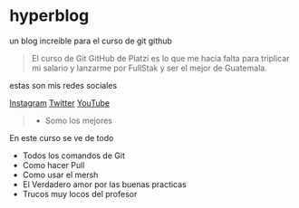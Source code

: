 # hyperblog
un blog increible para el curso de git github
>El curso de Git GitHub de Platzi es lo que me hacia falta para triplicar mi salario y lanzarme por FullStak y ser el mejor de Guatemala.

estas son mis redes sociales 

[Instagram](https://www.instagram.com/gpinto_tri/?hl=es)
[Twitter](https://twitter.com/pintogonzalo)
[YouTube](https://www.youtube.com/channel/UC-cJ0pVHbFpdP9iXpEaYccw)

> - Somo los mejores

En este curso se ve de todo

* Todos los comandos de Git
* Como hacer Pull
* Como usar el mersh 
* El Verdadero amor por las buenas practicas
* Trucos muy locos del profesor 